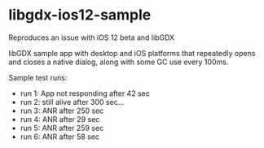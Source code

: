 # libgdx-ios12-sample
Reproduces an issue with iOS 12 beta and libGDX

libGDX sample app with desktop and iOS platforms that repeatedly opens and closes a native dialog, along with some GC use every 100ms.

Sample test runs:
* run 1: App not responding after 42 sec
* run 2: still alive after 300 sec...
* run 3: ANR after 250 sec
* run 4: ANR after 29 sec
* run 5: ANR after 259 sec
* run 6: ANR after 58 sec
